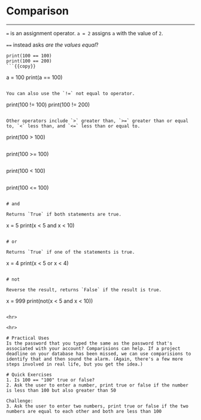 # Comparison
<hr>

`=` is an assignment operator. `a = 2` assigns `a` with the value of `2`.

`==` instead asks *are the values equal*?

```
print(100 == 100)
print(100 == 200)
```{{copy}}

```
a = 100
print(a == 100)
```{{exec}}

You can also use the `!=` not equal to operator.

```
print(100 != 100)
print(100 != 200)
```{{exec}}

Other operators include `>` greater than, `>=` greater than or equal to, `<` less than, and `<=` less than or equal to.

```
print(100 > 100)
```{{exec}}

```
print(100 >= 100)
```{{exec}}

```
print(100 < 100)
```{{exec}}

```
print(100 <= 100)
```{{exec}}

# and

Returns `True` if both statements are true.

```
x = 5
print(x < 5 and x < 10)
```{{exec}}

# or

Returns `True` if one of the statements is true.

```
x = 4
print(x < 5 or x < 4)
```{{exec}}

# not

Reverse the result, returns `False` if the result is true.

```
x = 999
print(not(x < 5 and x < 10))
```{{exec}}

<hr>

<hr>

# Practical Uses
Is the password that you typed the same as the password that's associated with your account? Comparisions can help. If a project deadline on your database has been missed, we can use comparisions to identify that and then sound the alarm. (Again, there's a few more steps involved in real life, but you get the idea.)

# Quick Exercises
1. Is 100 == "100" true or false?
2. Ask the user to enter a number, print true or false if the number is less than 100 but also greater than 50

Challenge:
3. Ask the user to enter two numbers, print true or false if the two numbers are equal to each other and both are less than 100
